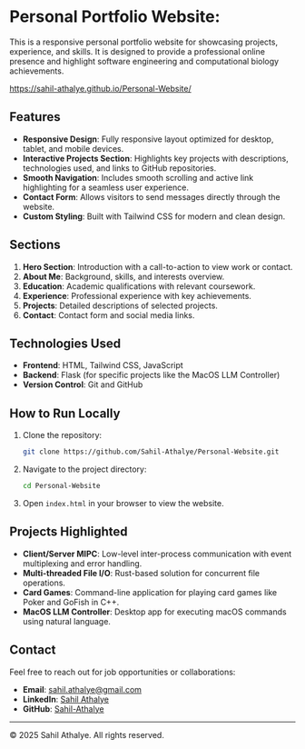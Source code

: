 # Personal Portfolio Website: 

This is a responsive personal portfolio website for showcasing projects, experience, and skills. It is designed to provide a professional online presence and highlight software engineering and computational biology achievements.

https://sahil-athalye.github.io/Personal-Website/

## Features

- **Responsive Design**: Fully responsive layout optimized for desktop, tablet, and mobile devices.
- **Interactive Projects Section**: Highlights key projects with descriptions, technologies used, and links to GitHub repositories.
- **Smooth Navigation**: Includes smooth scrolling and active link highlighting for a seamless user experience.
- **Contact Form**: Allows visitors to send messages directly through the website.
- **Custom Styling**: Built with Tailwind CSS for modern and clean design.

## Sections

1. **Hero Section**: Introduction with a call-to-action to view work or contact.
2. **About Me**: Background, skills, and interests overview.
3. **Education**: Academic qualifications with relevant coursework.
4. **Experience**: Professional experience with key achievements.
5. **Projects**: Detailed descriptions of selected projects.
6. **Contact**: Contact form and social media links.

## Technologies Used

- **Frontend**: HTML, Tailwind CSS, JavaScript
- **Backend**: Flask (for specific projects like the MacOS LLM Controller)
- **Version Control**: Git and GitHub

## How to Run Locally

1. Clone the repository:
   ```bash
   git clone https://github.com/Sahil-Athalye/Personal-Website.git
   ```
2. Navigate to the project directory:
   ```bash
   cd Personal-Website
   ```
3. Open `index.html` in your browser to view the website.

## Projects Highlighted

- **Client/Server MIPC**: Low-level inter-process communication with event multiplexing and error handling.
- **Multi-threaded File I/O**: Rust-based solution for concurrent file operations.
- **Card Games**: Command-line application for playing card games like Poker and GoFish in C++.
- **MacOS LLM Controller**: Desktop app for executing macOS commands using natural language.

## Contact

Feel free to reach out for job opportunities or collaborations:

- **Email**: sahil.athalye@gmail.com
- **LinkedIn**: [Sahil Athalye](https://www.linkedin.com/in/sahil-athalye/)
- **GitHub**: [Sahil-Athalye](https://github.com/Sahil-Athalye)

---

© 2025 Sahil Athalye. All rights reserved.
